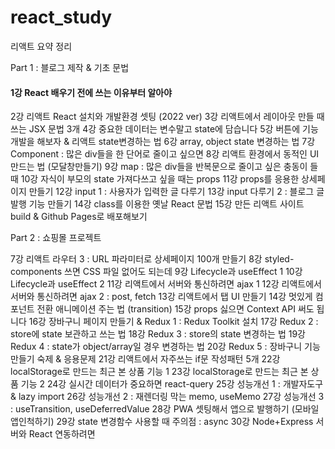 # react_study
리액트 요약 정리

Part 1 : 블로그 제작 & 기초 문법

#### 1강	React 배우기 전에 쓰는 이유부터 알아야
2강	리액트 React 설치와 개발환경 셋팅 (2022 ver)
3강	리액트에서 레이아웃 만들 때 쓰는 JSX 문법 3개
4강	중요한 데이터는 변수말고 state에 담습니다
5강	버튼에 기능개발을 해보자 & 리액트 state변경하는 법
6강	array, object state 변경하는 법
7강	Component : 많은 div들을 한 단어로 줄이고 싶으면
8강	리액트 환경에서 동적인 UI 만드는 법 (모달창만들기)
9강	map : 많은 div들을 반복문으로 줄이고 싶은 충동이 들 때
10강	자식이 부모의 state 가져다쓰고 싶을 때는 props
11강	props를 응용한 상세페이지 만들기
12강	input 1 : 사용자가 입력한 글 다루기
13강	input 다루기 2 : 블로그 글발행 기능 만들기
14강	class를 이용한 옛날 React 문법
15강	만든 리액트 사이트 build & Github Pages로 배포해보기

Part 2 : 쇼핑몰 프로젝트

7강	리액트 라우터 3 : URL 파라미터로 상세페이지 100개 만들기
8강	styled-components 쓰면 CSS 파일 없어도 되는데
9강	Lifecycle과 useEffect 1
10강	Lifecycle과 useEffect 2
11강	리액트에서 서버와 통신하려면 ajax 1
12강	리액트에서 서버와 통신하려면 ajax 2 : post, fetch
13강	리액트에서 탭 UI 만들기
14강	멋있게 컴포넌트 전환 애니메이션 주는 법 (transition)
15강	props 싫으면 Context API 써도 됩니다
16강	장바구니 페이지 만들기 & Redux 1 : Redux Toolkit 설치
17강	Redux 2 : store에 state 보관하고 쓰는 법
18강	Redux 3 : store의 state 변경하는 법
19강	Redux 4 : state가 object/array일 경우 변경하는 법
20강	Redux 5 : 장바구니 기능 만들기 숙제 & 응용문제
21강	리액트에서 자주쓰는 if문 작성패턴 5개
22강	localStorage로 만드는 최근 본 상품 기능 1
23강	localStorage로 만드는 최근 본 상품 기능 2
24강	실시간 데이터가 중요하면 react-query
25강	성능개선 1 : 개발자도구 & lazy import
26강	성능개선 2 : 재렌더링 막는 memo, useMemo
27강	성능개선 3 : useTransition, useDeferredValue
28강	PWA 셋팅해서 앱으로 발행하기 (모바일앱인척하기)
29강	state 변경함수 사용할 때 주의점 : async
30강	Node+Express 서버와 React 연동하려면
